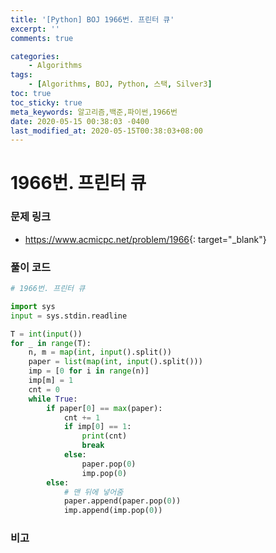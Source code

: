 ```yaml
---
title: '[Python] BOJ 1966번. 프린터 큐'
excerpt: ''
comments: true

categories:
    - Algorithms
tags:
    - [Algorithms, BOJ, Python, 스택, Silver3]
toc: true
toc_sticky: true
meta_keywords: 알고리즘,백준,파이썬,1966번
date: 2020-05-15 00:38:03 -0400
last_modified_at: 2020-05-15T00:38:03+08:00
---
```


# 1966번. 프린터 큐

### 문제 링크

-   <https://www.acmicpc.net/problem/1966>{: target="\_blank"}

### 풀이 코드

```python
# 1966번. 프린터 큐

import sys
input = sys.stdin.readline

T = int(input())
for _ in range(T):
    n, m = map(int, input().split())
    paper = list(map(int, input().split()))
    imp = [0 for i in range(n)]
    imp[m] = 1
    cnt = 0
    while True:
        if paper[0] == max(paper):
            cnt += 1
            if imp[0] == 1:
                print(cnt)
                break
            else:
                paper.pop(0)
                imp.pop(0)
        else:
            # 맨 뒤에 넣어줌
            paper.append(paper.pop(0))
            imp.append(imp.pop(0))
```

### 비고
